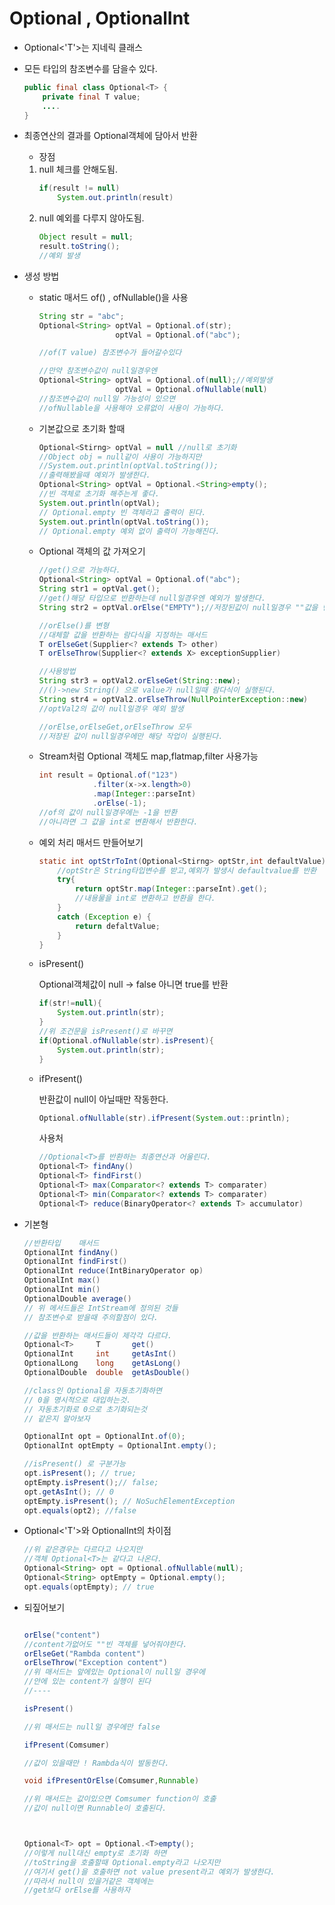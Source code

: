 # Optional<T> , OptionalInt

+ Optional<'T'>는 지네릭 클래스
+ 모든 타입의 참조변수를 담을수 있다.
    ```java
    public final class Optional<T> {
        private final T value;
        ....
    }
    ```
+ 최종연산의 결과를 Optional객체에 담아서 반환


    + 장점


    1. null 체크를 안해도됨.
        ```java
        if(result != null)
            System.out.println(result)
        ```
    2. null 예외를 다루지 않아도됨.
        ```java
        Object result = null;
        result.toString();
        //예외 발생
        ```
    
+ 생성 방법


    + static 매서드 of() , ofNullable()을 사용
        ```java
        String str = "abc";
        Optional<String> optVal = Optional.of(str);
                         optVal = Optional.of("abc"); 
        
        //of(T value) 참조변수가 들어갈수있다

        //만약 참조변수값이 null일경우엔
        Optional<String> optVal = Optional.of(null);//예외발생
                         optVal = Optional.ofNullable(null)
        //참조변수값이 null일 가능성이 있으면
        //ofNullable을 사용해야 오류없이 사용이 가능하다.
        ```

    + 기본값으로 초기화 할때
        ```java
        Optional<Stirng> optVal = null //null로 초기화
        //Object obj = null같이 사용이 가능하지만
        //System.out.println(optVal.toString());
        //출력해봤을때 예외가 발생한다.
        Optional<String> optVal = Optional.<String>empty();
        //빈 객체로 초기화 해주는게 좋다.
        System.out.println(optVal);
        // Optional.empty 빈 객체라고 출력이 된다.
        System.out.println(optVal.toString());
        // Optional.empty 예외 없이 출력이 가능해진다.
        ```
    
    + Optional 객체의 값 가져오기

        ```java
        //get()으로 가능하다.
        Optional<String> optVal = Optional.of("abc");
        String str1 = optVal.get();
        //get()해당 타입으로 반환하는데 null일경우엔 예외가 발생한다.
        String str2 = optVal.orElse("EMPTY");//저장된값이 null일경우 ""값을 반환

        //orElse()를 변형
        //대체할 값을 반환하는 람다식을 지정하는 매서드
        T orElseGet(Supplier<? extends T> other)
        T orElseThrow(Supplier<? extends X> exceptionSupplier)

        //사용방법
        String str3 = optVal2.orElseGet(String::new);
        //()->new String() 으로 value가 null일때 람다식이 실행된다.
        String str4 = optVal2.orElseThrow(NullPointerException::new)
        //optVal2의 값이 null일경우 예외 발생

        //orElse,orElseGet,orElseThrow 모두
        //저장된 값이 null일경우에만 해당 작업이 실행된다.
        ```

    + Stream처럼 Optional 객체도 map,flatmap,filter 사용가능
        ```java
        int result = Optional.of("123")
                    .filter(x->x.length>0)
                    .map(Integer::parseInt)
                    .orElse(-1);
        //of의 값이 null일경우에는 -1을 반환
        //아니라면 그 값을 int로 변환해서 반환한다.
        ```
    + 예외 처리 매서드 만들어보기
        ```java
        static int optStrToInt(Optional<Stirng> optStr,int defaultValue){
            //optStr은 String타입변수를 받고,예외가 발생시 defaultvalue를 반환
            try{
                return optStr.map(Integer::parseInt).get();
                //내용물을 int로 변환하고 반환을 한다.
            }
            catch (Exception e) {
                return defaltValue;
            }
        }
        ```
    + isPresent()
    
        Optional객체값이 null -> false 아니면 true를 반환

        ```java
        if(str!=null){
            System.out.println(str);
        }
        //위 조건문을 isPresent()로 바꾸면
        if(Optional.ofNullable(str).isPresent){
            System.out.println(str);
        }
        ```
    + ifPresent()

        반환값이 null이 아닐때만 작동한다.
        ```java
        Optional.ofNullable(str).ifPresent(System.out::println);
        ```

        사용처
        ``` java
        //Optional<T>를 반환하는 최종연산과 어울린다.
        Optional<T> findAny()
        Optional<T> findFirst()
        Optional<T> max(Comparator<? extends T> comparater)
        Optional<T> min(Comparator<? extends T> comparater)
        Optional<T> reduce(BinaryOperator<? extends T> accumulator)
        ```
+ 기본형 

    ```java
    //반환타입    매서드
    OptionalInt findAny()
    OptionalInt findFirst()
    OptionalInt reduce(IntBinaryOperator op)
    OptionalInt max()
    OptionalInt min()
    OptionalDouble average()
    // 위 메서드들은 IntStream에 정의된 것들
    // 참조변수로 받을때 주의할점이 있다.

    //값을 반환하는 매서드들이 제각각 다르다.
    Optional<T>     T       get()
    OptionalInt     int     getAsInt()
    OptionalLong    long    getAsLong()
    OptionalDouble  double  getAsDouble()

    //class인 Optional을 자동초기화하면
    // 0을 명시적으로 대입하는것.
    // 자동초기화로 0으로 초기화되는것
    // 같은지 알아보자

    OptionalInt opt = OptionalInt.of(0);
    OptionalInt optEmpty = OptionalInt.empty();

    //isPresent() 로 구분가능
    opt.isPresent(); // true;
    optEmpty.isPresent();// false;
    opt.getAsInt(); // 0
    optEmpty.isPresent(); // NoSuchElementException
    opt.equals(opt2); //false

+ Optional<'T'>와 OptionalInt의 차이점
    ```java
    //위 같은경우는 다르다고 나오지만
    //객체 Optional<T>는 같다고 나온다.
    Optional<String> opt = Optional.ofNullable(null);
    Optional<String> optEmpty = Optional.empty();
    opt.equals(optEmpty); // true

+ 되짚어보기
    ```java

    orElse("content")
    //content가없어도 ""빈 객체를 넣어줘야한다.
    orElseGet("Rambda content")
    orElseThrow("Exception content")
    //위 매서드는 앞에있는 Optional이 null일 경우에
    //안에 있는 content가 실행이 된다
    //----

    isPresent()

    //위 매서드는 null일 경우에만 false

    ifPresent(Comsumer)

    //값이 있을때만 ! Rambda식이 발동한다.

    void ifPresentOrElse(Comsumer,Runnable)

    //위 매서드는 값이있으면 Comsumer function이 호출
    //값이 null이면 Runnable이 호출된다.



    Optional<T> opt = Optional.<T>empty();
    //이렇게 null대신 empty로 초기화 하면
    //toString을 호출할때 Optional.empty라고 나오지만
    //여기서 get()을 호출하면 not value present라고 예외가 발생한다.
    //따라서 null이 있을거같은 객체에는
    //get보다 orElse를 사용하자
    ```


